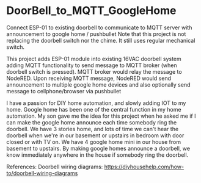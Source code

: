 # DoorBell_to_MQTT_GoogleHome
Connect ESP-01 to existing doorbell to communicate to MQTT server with announcement to google home / pushbullet 
Note that this project is not replacing the doorbell switch nor the chime.  It still uses regular mechanical switch.

This project adds ESP-01 module into existing 16VAC doorbell system adding MQTT functionality to send message to
MQTT broker (when doorbell switch is pressed).  MQTT broker would relay the message to NodeRED.
Upon receiving MQTT message, NodeRED would send announcement to multiple google home devices and also optionally
send message to cellphone/browser via pushbullet

I have a passion for DIY home automation, and slowly adding IOT to my home.  Google home has been one of the central
function in my home automation.  My son gave me the idea for this project when he asked me if I can make the google
home announce each time somebody ring the doorbell.  We have 3 stories home, and lots of time we can't hear the 
doorbell when we're in our basement or upstairs in bedroom with door closed or with TV on.  We have 4 google home mini
in our house from basement to upstairs. By making google homes announce a doorbell, we know immediately anywhere in 
the house if somebody ring the doorbell.

References:
Doorbell wiring diagrams:
   https://diyhousehelp.com/how-to/doorbell-wiring-diagrams
